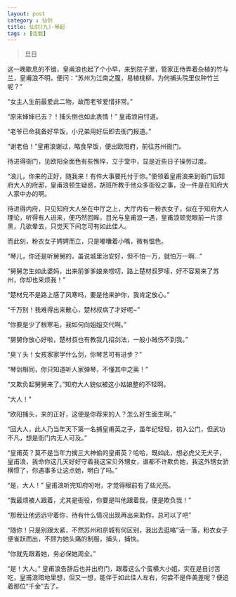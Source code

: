 ```yaml
---
layout: post
category : 仙剑
title: 仙剑(九)-琴起
tags : [连载]
---
```



> 旦日

 

这一晚歇息的不错，皇甫浪也起了个小早，来到院子里，管家正侍弄着杂植的竹与兰，皇甫浪不明，便问：“苏州为江南之腹，易植桃柳，为何捕头院里仅种竹兰呢？”

“女主人生前最爱此二物，故而老爷爱惜非常。”

“原来婶婶已去？！捕头倒也如此衷情！” 皇甫浪自忖道。

“老爷已命我备好早饭，小兄弟用好后即去衙门报道。”

“谢老伯！”皇甫浪谢过，略食早饭，便出欧阳府，前往苏州衙门。

 

 

待进得衙门，见欧阳全面色有些憔悴，立于堂中，显是近些日子操劳过度。

“浪儿，你来的正好，随我来！有件大事要托付于你。”便领着皇甫浪来到衙门后知府大人的府邸，皇甫浪顿生疑惑，胡班所教于他众多衙役之事，没一件是在知府大人家中办的啊。

待进得内府，只见知府大人坐在中厅之上，大厅内有一粉衣女子，似在于知府大人理论，听得有人进来，便巧然回眸，目光与皇甫浪一遇，皇甫浪顿觉眼前一片漆黑，几欲晕去，只觉天下间怎可有如此佳人。

而此刻，粉衣女子娉娉而立，只是嘟囔着小嘴，微有愠色。

“琴儿，你还是听舅舅的，虽说城里治安好，但不怕一万，就怕万一啊…”

“舅舅怎生如此婆妈，出来前爹爹娘亲唠叨，路上楚材叔罗嗦，好不容易来了苏州，你却也来烦我！”

“楚材兄不是路上感了风寒吗，要是他来护你，我肯定放心。”

“千万别！我难得出来散心，楚材叔病了才好呢~”

“你要是少了根寒毛，我如何向姐姐交代啊。”

“舅舅你放心好啦，楚材叔也有教我几招剑法，一般小贼伤不到我。”

“臭丫头！女孩家家学什么剑，你琴艺可有进步？”

“琴剑相同，你只知道听人家弹琴，不懂其中之奥！”

“又欺负起舅舅来了。”知府大人貌似被这小姑娘整的不轻啊。

 

“大人！”

“欧阳捕头，来的正好，这便是你荐来的人？怎么好生面生啊。”

“回大人，此人乃当年天下第一名捕皇甫英之子，虽年纪轻轻，初入公门，但武功不凡，想是衙门内无人可及。”

“皇甫英？莫不是当年力擒三大神偷的皇甫英？哈哈，既如此，想必虎父无犬子，皇甫浪，我命你这几天好好守着我这宝贝外甥女，谁都不许欺负她，我这外甥女骄横惯了，你遇事多让这点她，明白了吗。”

“是，大人！” 皇甫浪听完知府吩咐，才觉得眼前有了些光亮。

“我最烦被人跟着，尤其是衙役，你要是叫他跟着我，便是欺负我！”

“那我让他远远守着你，待有什么情况出现再出来助你，总可以了吧”

“随你！只是别跟太紧，不然苏州和京城有何区别，我出去逛咯”话一落，粉衣女子便雀跃而出，不顾为她头痛的制服，捕头，捕快。

“你就先跟着她，务必保她周全。”

“是！大人。” 皇甫浪告辞后也并出府门，跟着这么个蛮横大小姐，实在是自讨苦吃，皇甫浪暗地里想，但又一想，能伴于如此佳人左右，何尝不是件美差呢？便追着那位“千金”去了。
